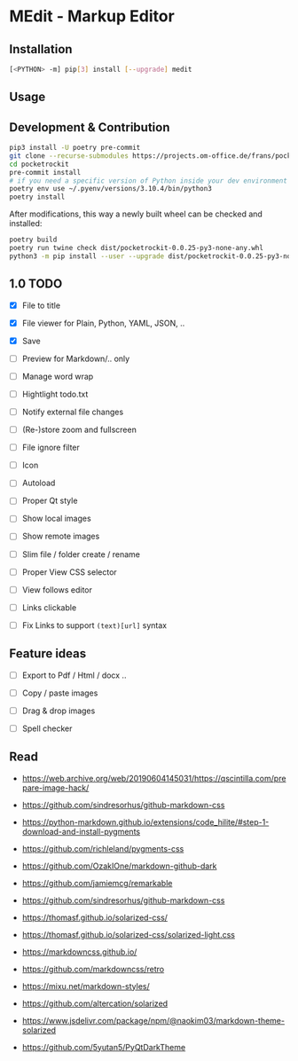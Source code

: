 # MEdit - Markup Editor


## Installation

```sh
[<PYTHON> -m] pip[3] install [--upgrade] medit
```


## Usage


## Development & Contribution

```sh
pip3 install -U poetry pre-commit
git clone --recurse-submodules https://projects.om-office.de/frans/pocketrockit.git
cd pocketrockit
pre-commit install
# if you need a specific version of Python inside your dev environment
poetry env use ~/.pyenv/versions/3.10.4/bin/python3
poetry install
```

After modifications, this way a newly built wheel can be checked and installed:

```sh
poetry build
poetry run twine check dist/pocketrockit-0.0.25-py3-none-any.whl
python3 -m pip install --user --upgrade dist/pocketrockit-0.0.25-py3-none-any.whl
```

## 1.0 TODO

* [x] File to title
* [x] File viewer for Plain, Python, YAML, JSON, ..
* [x] Save
* [ ] Preview for Markdown/.. only
* [ ] Manage word wrap
* [ ] Hightlight todo.txt
* [ ] Notify external file changes
* [ ] (Re-)store zoom and fullscreen
* [ ] File ignore filter
* [ ] Icon
* [ ] Autoload
* [ ] Proper Qt style
* [ ] Show local images
* [ ] Show remote images
* [ ] Slim file / folder create / rename
* [ ] Proper View CSS selector
* [ ] View follows editor
* [ ] Links clickable
* [ ] Fix Links to support `(text)[url]` syntax


## Feature ideas

* [ ] Export to Pdf / Html / docx ..
* [ ] Copy / paste images
* [ ] Drag & drop images
* [ ] Spell checker


## Read
* https://web.archive.org/web/20190604145031/https://qscintilla.com/prepare-image-hack/

* https://github.com/sindresorhus/github-markdown-css
* https://python-markdown.github.io/extensions/code_hilite/#step-1-download-and-install-pygments
* https://github.com/richleland/pygments-css
* https://github.com/OzakIOne/markdown-github-dark
* https://github.com/jamiemcg/remarkable
* https://github.com/sindresorhus/github-markdown-css

* https://thomasf.github.io/solarized-css/
* https://thomasf.github.io/solarized-css/solarized-light.css

* https://markdowncss.github.io/
* https://github.com/markdowncss/retro

* https://mixu.net/markdown-styles/

* https://github.com/altercation/solarized

* https://www.jsdelivr.com/package/npm/@naokim03/markdown-theme-solarized

* https://github.com/5yutan5/PyQtDarkTheme
